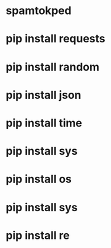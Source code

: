 ﻿# spamtokped
# pip install requests
# pip install random
# pip install json
# pip install time
# pip install sys
# pip install os
# pip install sys
# pip install re
